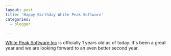 ```yaml
---
layout: post
title: 'Happy Birthday White Peak Software'
categories:
  - blogger

---
```


[White Peak Software Inc](http://www.whitepeaksoftware.com/) is officially 1 years old as of today.  It's been a great year and we are looking forward to an even better second year.
